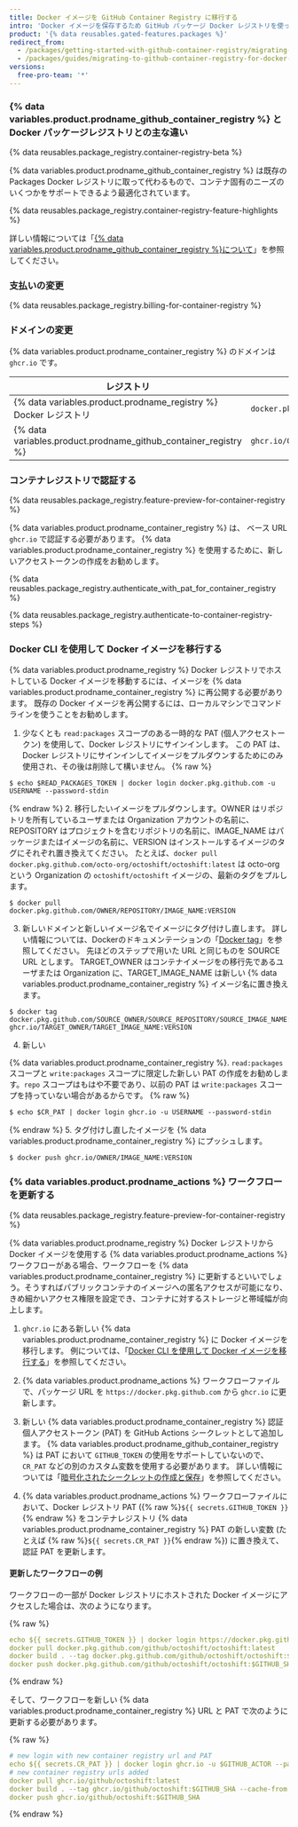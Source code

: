 ```yaml
---
title: Docker イメージを GitHub Container Registry に移行する
intro: 'Docker イメージを保存するため GitHub パッケージ Docker レジストリを使っている場合には、新しい {% data variables.product.prodname_container_registry %} に移行できます。'
product: '{% data reusables.gated-features.packages %}'
redirect_from:
  - /packages/getting-started-with-github-container-registry/migrating-to-github-container-registry-for-docker-images
  - /packages/guides/migrating-to-github-container-registry-for-docker-images
versions:
  free-pro-team: '*'
---
```

### {% data variables.product.prodname_github_container_registry %} と Docker パッケージレジストリとの主な違い

{% data reusables.package_registry.container-registry-beta %}

{% data variables.product.prodname_github_container_registry %} は既存の Packages Docker レジストリに取って代わるもので、コンテナ固有のニーズのいくつかをサポートできるよう最適化されています。

{% data reusables.package_registry.container-registry-feature-highlights %}

詳しい情報については「[{% data variables.product.prodname_github_container_registry %}について](/packages/getting-started-with-github-container-registry/about-github-container-registry)」を参照してください。

### 支払いの変更

{% data reusables.package_registry.billing-for-container-registry %}

### ドメインの変更

{% data variables.product.prodname_container_registry %} のドメインは `ghcr.io` です。

| レジストリ                                                             | URLの例                                               |
| ----------------------------------------------------------------- | --------------------------------------------------- |
| {% data variables.product.prodname_registry %} Docker レジストリ       | `docker.pkg.github.com/OWNER/REPOSITORY/IMAGE_NAME` |
| {% data variables.product.prodname_github_container_registry %} | `ghcr.io/OWNER/IMAGE_NAME`                          |

### コンテナレジストリで認証する

{% data reusables.package_registry.feature-preview-for-container-registry %}

{% data variables.product.prodname_container_registry %} は、 ベース URL `ghcr.io` で認証する必要があります。 {% data variables.product.prodname_container_registry %} を使用するために、新しいアクセストークンの作成をお勧めします。

{% data reusables.package_registry.authenticate_with_pat_for_container_registry %}

{% data reusables.package_registry.authenticate-to-container-registry-steps %}

### Docker CLI を使用して Docker イメージを移行する

{% data variables.product.prodname_registry %} Docker レジストリでホストしている Docker イメージを移動するには、イメージを {% data variables.product.prodname_container_registry %} に再公開する必要があります。 既存の Docker イメージを再公開するには、ローカルマシンでコマンドラインを使うことをお勧めします。

1. 少なくとも `read:packages` スコープのある一時的な PAT (個人アクセストークン) を使用して、Docker レジストリにサインインします。 この PAT は、Docker レジストリにサインインしてイメージをプルダウンするためにのみ使用され、その後は削除して構いません。
  {% raw %}
  ```shell
  $ echo $READ_PACKAGES_TOKEN | docker login docker.pkg.github.com -u USERNAME --password-stdin
  ```
  {% endraw %}
2. 移行したいイメージをプルダウンします。OWNER はリポジトリを所有しているユーザまたは Organization アカウントの名前に、REPOSITORY はプロジェクトを含むリポジトリの名前に、IMAGE_NAME はパッケージまたはイメージの名前に、VERSION はインストールするイメージのタグにそれぞれ置き換えてください。 たとえば、`docker pull docker.pkg.github.com/octo-org/octoshift/octoshift:latest` は octo-org という Organization の `octoshift/octoshift` イメージの、最新のタグをプルします。
  ```shell
  $ docker pull docker.pkg.github.com/OWNER/REPOSITORY/IMAGE_NAME:VERSION
  ```

3. 新しいドメインと新しいイメージ名でイメージにタグ付けし直します。 詳しい情報については、Dockerのドキュメンテーションの「[Docker tag](https://docs.docker.com/engine/reference/commandline/tag/)」を参照してください。 先ほどのステップで用いた URL と同じものを SOURCE URL とします。 TARGET_OWNER はコンテナイメージをの移行先であるユーザまたは Organization に、TARGET_IMAGE_NAME は新しい {% data variables.product.prodname_container_registry %} イメージ名に置き換えます。
  ```shell
  $ docker tag docker.pkg.github.com/SOURCE_OWNER/SOURCE_REPOSITORY/SOURCE_IMAGE_NAME:VERSION ghcr.io/TARGET_OWNER/TARGET_IMAGE_NAME:VERSION
  ```

4. 新しい

{% data variables.product.prodname_container_registry %}. `read:packages` スコープと `write:packages` スコープに限定した新しい PAT の作成をお勧めします。`repo` スコープはもはや不要であり、以前の PAT は `write:packages` スコープを持っていない場合があるからです。
  {% raw %}
  ```shell
  $ echo $CR_PAT | docker login ghcr.io -u USERNAME --password-stdin
  ```
  {% endraw %}
5. タグ付けし直したイメージを {% data variables.product.prodname_container_registry %} にプッシュします。
  ```shell
  $ docker push ghcr.io/OWNER/IMAGE_NAME:VERSION
  ```

### {% data variables.product.prodname_actions %} ワークフローを更新する

{% data reusables.package_registry.feature-preview-for-container-registry %}

{% data variables.product.prodname_registry %} Docker レジストリから Docker イメージを使用する {% data variables.product.prodname_actions %} ワークフローがある場合、ワークフローを {% data variables.product.prodname_container_registry %} に更新するといいでしょう。そうすればパブリックコンテナのイメージへの匿名アクセスが可能になり、きめ細かいアクセス権限を設定でき、コンテナに対するストレージと帯域幅が向上します。

1. `ghcr.io` にある新しい {% data variables.product.prodname_container_registry %} に Docker イメージを移行します。 例については、「[Docker CLI を使用して Docker イメージを移行する](#migrating-a-docker-image-using-the-docker-cli)」を参照してください。

2. {% data variables.product.prodname_actions %} ワークフローファイルで、パッケージ URL を `https://docker.pkg.github.com` から `ghcr.io` に更新します。

3. 新しい {% data variables.product.prodname_container_registry %} 認証個人アクセストークン (PAT) を GitHub Actions シークレットとして追加します。 {% data variables.product.prodname_github_container_registry %} は PAT において `GITHUB_TOKEN` の使用をサポートしていないので、`CR_PAT` などの別のカスタム変数を使用する必要があります。 詳しい情報については「[暗号化されたシークレットの作成と保存](/actions/configuring-and-managing-workflows/creating-and-storing-encrypted-secrets)」を参照してください。

4. {% data variables.product.prodname_actions %} ワークフローファイルにおいて、Docker レジストリ PAT ({% raw %}`${{ secrets.GITHUB_TOKEN }}`{% endraw %} をコンテナレジストリ {% data variables.product.prodname_container_registry %} PAT の新しい変数 (たとえば {% raw %}`${{ secrets.CR_PAT }}`{% endraw %}) に置き換えて、認証 PAT を更新します。

#### 更新したワークフローの例

ワークフローの一部が Docker レジストリにホストされた Docker イメージにアクセスした場合は、次のようになります。

{% raw %}
```yaml
echo ${{ secrets.GITHUB_TOKEN }} | docker login https://docker.pkg.github.com -u $GITHUB_ACTOR --password-stdin
docker pull docker.pkg.github.com/github/octoshift/octoshift:latest
docker build . --tag docker.pkg.github.com/github/octoshift/octoshift:$GITHUB_SHA --cache-from docker.pkg.github.com/github/octoshift/octoshift:latest
docker push docker.pkg.github.com/github/octoshift/octoshift:$GITHUB_SHA
```
{% endraw %}

そして、ワークフローを新しい {% data variables.product.prodname_container_registry %} URL と PAT で次のように更新する必要があります。

{% raw %}
```yaml
# new login with new container registry url and PAT
echo ${{ secrets.CR_PAT }} | docker login ghcr.io -u $GITHUB_ACTOR --password-stdin
# new container registry urls added
docker pull ghcr.io/github/octoshift:latest
docker build . --tag ghcr.io/github/octoshift:$GITHUB_SHA --cache-from ghcr.io/github/octoshift:latest
docker push ghcr.io/github/octoshift:$GITHUB_SHA
```
{% endraw %}
